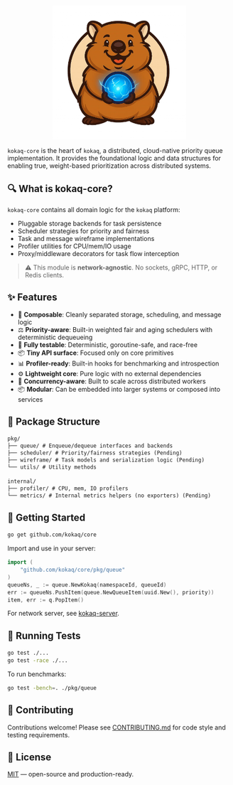 <div align="center">
  <img height="300" src="https://github.com/kokaq/.github/blob/main/kokaq-core.png?raw=true" alt="cute quokka as kokaq logo"/>
</div>

`kokaq-core` is the heart of `kokaq`, a distributed, cloud-native priority queue implementation. It provides the foundational logic and data structures for enabling true, weight-based prioritization across distributed systems.


<!-- [![Go Reference](https://pkg.go.dev/badge/github.com/kokaq/kokaq-core.svg)](https://pkg.go.dev/github.com/kokaq/kokaq-core) -->
<!-- [![Tests](https://github.com/kokaq/kokaq-core/actions/workflows/test.yml/badge.svg)](https://github.com/kokaq/kokaq-core/actions/workflows/test.yml) -->

## 🔍 What is kokaq-core?

`kokaq-core` contains all domain logic for the `kokaq` platform:
- Pluggable storage backends for task persistence
- Scheduler strategies for priority and fairness
- Task and message wireframe implementations
- Profiler utilities for CPU/mem/IO usage
- Proxy/middleware decorators for task flow interception

> ⚠️ This module is **network-agnostic**. No sockets, gRPC, HTTP, or Redis clients.

## ✨ Features

- 🧩 **Composable**: Cleanly separated storage, scheduling, and message logic
- ⚖️ **Priority-aware**: Built-in weighted fair and aging schedulers with deterministic dequeueing
- 🧪 **Fully testable**: Deterministic, goroutine-safe, and race-free
- 📦 **Tiny API surface**: Focused only on core primitives
- 📊 **Profiler-ready**: Built-in hooks for benchmarking and introspection
- ⚙️ **Lightweight core**: Pure logic with no external dependencies
- 🧵 **Concurrency-aware**: Built to scale across distributed workers
- 📦 **Modular**: Can be embedded into larger systems or composed into services

## 📁 Package Structure

```
pkg/
├── queue/ # Enqueue/dequeue interfaces and backends
├── scheduler/ # Priority/fairness strategies (Pending)
├── wireframe/ # Task models and serialization logic (Pending)
└── utils/ # Utility methods 

internal/
├── profiler/ # CPU, mem, IO profilers
└── metrics/ # Internal metrics helpers (no exporters) (Pending)
```

## 🚀 Getting Started

```bash
go get github.com/kokaq/core
```
Import and use in your server:

```go
import (
    "github.com/kokaq/core/pkg/queue"
)
queueNs, _ := queue.NewKokaq(namespaceId, queueId)
err := queueNs.PushItem(queue.NewQueueItem(uuid.New(), priority))
item, err := q.PopItem()
```
For network server, see [kokaq-server](https://github.com/kokaq/kokaq-server).

## 🧪 Running Tests

```bash
go test ./...
go test -race ./...
```
To run benchmarks:
```bash
go test -bench=. ./pkg/queue
```

## 🧱 Contributing

Contributions welcome! Please see [CONTRIBUTING.md](./CONTRIBUTING.md) for code style and testing requirements.

## 📜 License

[MIT](./LICENSE) — open-source and production-ready.

